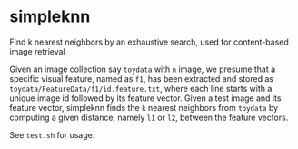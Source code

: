 simpleknn
=========

Find k nearest neighbors by an exhaustive search, used for content-based image retrieval


Given an image collection say ``toydata`` with ``n`` image, we presume that a specific visual feature, named as ``f1``, has been extracted and stored as ``toydata/FeatureData/f1/id.feature.txt``, where each line starts with a unique image id followed by its feature vector. Given a test image and its feature vector, simpleknn finds the ``k`` nearest neighbors from ``toydata`` by computing a given distance, namely ``l1`` or ``l2``, between the feature vectors.

See ``test.sh`` for usage.
